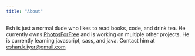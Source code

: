 ```yaml
---
title: "About"
---
```



Esh is just a normal dude who likes to read books, code, and drink tea. He currently owns <a href="https://eshanepicfighter.github.io/PhotosForFree">PhotosForFree</a> and is working on multiple other projects. He is currently learning javascript, sass, and java. Contact him at <a href="mailto:eshan.k.iyer@gmail.com">eshan.k.iyer@gmail.com</a>

